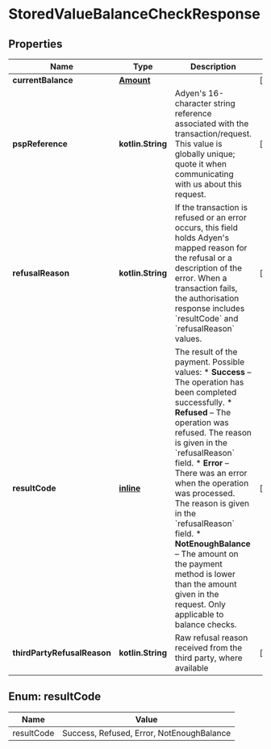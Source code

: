 
# StoredValueBalanceCheckResponse

## Properties
Name | Type | Description | Notes
------------ | ------------- | ------------- | -------------
**currentBalance** | [**Amount**](Amount.md) |  |  [optional]
**pspReference** | **kotlin.String** | Adyen&#39;s 16-character string reference associated with the transaction/request. This value is globally unique; quote it when communicating with us about this request. |  [optional]
**refusalReason** | **kotlin.String** | If the transaction is refused or an error occurs, this field holds Adyen&#39;s mapped reason for the refusal or a description of the error.  When a transaction fails, the authorisation response includes &#x60;resultCode&#x60; and &#x60;refusalReason&#x60; values. |  [optional]
**resultCode** | [**inline**](#ResultCode) | The result of the payment. Possible values:  * **Success** – The operation has been completed successfully.  * **Refused** – The operation was refused. The reason is given in the &#x60;refusalReason&#x60; field.  * **Error** – There was an error when the operation was processed. The reason is given in the &#x60;refusalReason&#x60; field.  * **NotEnoughBalance** – The amount on the payment method is lower than the amount given in the request. Only applicable to balance checks.   |  [optional]
**thirdPartyRefusalReason** | **kotlin.String** | Raw refusal reason received from the third party, where available |  [optional]


<a name="ResultCode"></a>
## Enum: resultCode
Name | Value
---- | -----
resultCode | Success, Refused, Error, NotEnoughBalance



